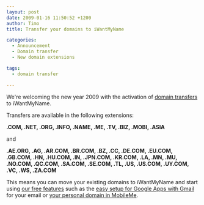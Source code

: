 ```yaml
---
layout: post
date: 2009-01-16 11:50:52 +1200
author: Timo
title: Transfer your domains to iWantMyName

categories:
  - Announcement
  - Domain transfer
  - New domain extensions

tags:
  - domain transfer

---
```


We're welcoming the new year 2009 with the activation of [domain transfers](https://iwantmyname.com/domains/domain-transfer) to iWantMyName.

Transfers are available in the following extensions:

**.COM, .NET, .ORG, .INFO, .NAME, .ME, .TV, .BIZ, .MOBI, .ASIA**

and

**.AE.ORG, .AG, .AR.COM, .BR.COM, .BZ, .CC, .DE.COM, .EU.COM, .GB.COM, .HN, .HU.COM, .IN, .JPN.COM, .KR.COM, .LA, .MN, .MU, .NO.COM, .QC.COM, .SA.COM, .SE.COM, .TL, .US, .US.COM, .UY.COM, .VC, .WS,
.ZA.COM**

This means you can move your existing domains to iWantMyName and start using
[our free features](https://iwantmyname.com/features/custom-domain-applications-and-dns) such as the [easy setup for Google Apps with Gmail](https://iwantmyname.com/features/applications/google-apps-for-your-domain) for your email or [your personal domain in
MobileMe](https://iwantmyname.com/features/applications/custom-domain-apps/apple/mobileme-personal-domains).

